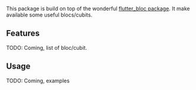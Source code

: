 This package is build on top of the wonderful [flutter_bloc package](https://pub.dev/packages/flutter_bloc).
It make available some useful blocs/cubits.

## Features

TODO: Coming, list of bloc/cubit.

## Usage

TODO: Coming, examples
